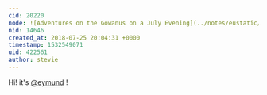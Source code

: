 ```yaml
---
cid: 20220
node: ![Adventures on the Gowanus on a July Evening](../notes/eustatic/07-12-2017/adventures-on-the-gowanus-on-a-july-evening)
nid: 14646
created_at: 2018-07-25 20:04:31 +0000
timestamp: 1532549071
uid: 422561
author: stevie
---
```


Hi! it's [@eymund](/profile/eymund)  ! 